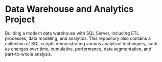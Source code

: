 # Data Warehouse and Analytics Project
Building a modern data warehouse with SQL Server, including ETL processes, data modeling, and analytics. This repository also contains a collection of SQL scripts demonstrating various analytical techniques, such as changes over time, cumulative, performance, data segmentation, and part-to-whole analysis.
